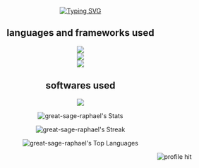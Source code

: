 
<div align="center">
  
 [![Typing SVG](https://readme-typing-svg.herokuapp.com?font=Tiny5&duration=6000&pause=1000&color=7633F7&width=435&separator=%3C&lines=HELLO+THERE++I+AM+VINAYAK++)](https://git.io/typing-svg)
 
</div>
<div>
 <h2 align="center"> languages and frameworks used</h2>
  <p align="center"> 
  <a href="https://skillicons.dev">
    <img src="https://skillicons.dev/icons?i=git,cs,css,html,java,js,mysql,py,c" />
    <br/>
     <img src="https://skillicons.dev/icons?i=react,tailwind,vite,npm,arch,bash,express,nodejs,nextjs" />
    <br/>
     <img src="https://skillicons.dev/icons?i=typescript" />
  </a>
</p>
   <h2 align="center">softwares used</h2>
  <p align="center">
  <a href="https://skillicons.dev">
    <img src="https://skillicons.dev/icons?i=androidstudio,figma,unity,unreal,vscode,github,postman" />
  </a>
</p>
</div>
<div align= "center">
  
 ![great-sage-raphael's Stats](https://github-readme-stats.vercel.app/api?username=great-sage-raphael&theme=midnight-purple&show_icons=true&hide_border=true&count_private=true)<br>

 ![great-sage-raphael's Streak](https://github-readme-streak-stats.herokuapp.com/?user=great-sage-raphael&theme=midnight-purple&hide_border=true)
 <br>
 
 ![great-sage-raphael's Top Languages](https://github-readme-stats.vercel.app/api/top-langs/?username=great-sage-raphael&theme=midnight-purple&show_icons=true&hide_border=true&layout=compact)

</div>
<div align ="justified">
  <div align="left">
     
  </div>
  <div align ="right">
  <img alt="profile hit" src="https://great-sage-raphael.github.io/great-sage-raphael/assets_readmeongit/p3.gif" >
  </div>
</div>
<!--
**great-sage-raphael/great-sage-raphael** is a ✨ _special_ ✨ repository because its `README.md` (this file) appears on your GitHub profile.

Here are some ideas to get you started:

- 🔭 I’m currently working on ...
- 🌱 I’m currently learning ...
- 👯 I’m looking to collaborate on ...
- 🤔 I’m looking for help with ...
- 💬 Ask me about ...
- 📫 How to reach me: ...
- 😄 Pronouns: ...
- ⚡ Fun fact: ...
-->
